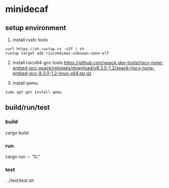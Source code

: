 # minidecaf

## setup environment
1. install rustc tools
```
curl https://sh.rustup.rs -sSf | sh
rustup target add riscv64imac-unknown-none-elf
```
2. install riscv64-gcc tools
https://github.com/xpack-dev-tools/riscv-none-embed-gcc-xpack/releases/download/v8.3.0-1.2/xpack-riscv-none-embed-gcc-8.3.0-1.2-linux-x64.tar.gz

3. install qemu
```
sudo apt-get install qemu
```

## build/run/test
### build
cargo build
### run
cargo run -- "0;"
### test
. ./test/test.sh 

